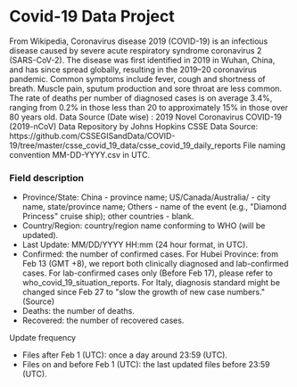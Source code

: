<h1>Covid-19 Data Project</h1>
<p>
From Wikipedia,
Coronavirus disease 2019 (COVID-19) is an infectious disease caused by severe acute respiratory syndrome coronavirus 2 (SARS-CoV-2). The disease was first identified in 2019 in Wuhan, China, and has since spread globally, resulting in the 2019–20 coronavirus pandemic. Common symptoms include fever, cough and shortness of breath. Muscle pain, sputum production and sore throat are less common. The rate of deaths per number of diagnosed cases is on average 3.4%, ranging from 0.2% in those less than 20 to approximately 15% in those over 80 years old.
Data Source (Date wise) : 2019 Novel Coronavirus COVID-19 (2019-nCoV) Data Repository by Johns Hopkins CSSE
Data Source: https://github.com/CSSEGISandData/COVID-19/tree/master/csse_covid_19_data/csse_covid_19_daily_reports
File naming convention
MM-DD-YYYY.csv in UTC.
</p>
<h3>Field description</h3>
<ul>
<li>Province/State: China - province name; US/Canada/Australia/ - city name, state/province name; Others - name of the event (e.g., "Diamond Princess" cruise ship); other countries - blank.</li>
<li>Country/Region: country/region name conforming to WHO (will be updated).</li>
<li>Last Update: MM/DD/YYYY HH:mm (24 hour format, in UTC).</li>
<li>Confirmed: the number of confirmed cases. For Hubei Province: from Feb 13 (GMT +8), we report both clinically diagnosed and lab-confirmed cases. For lab-confirmed cases only (Before Feb 17), please refer to who_covid_19_situation_reports. For Italy, diagnosis standard might be changed since Feb 27 to "slow the growth of new case numbers." (Source)</li>
<li>Deaths: the number of deaths.</li>
<li>Recovered: the number of recovered cases.</li>
</ul>
Update frequency
<ul>
<li>Files after Feb 1 (UTC): once a day around 23:59 (UTC).</li>
<li>Files on and before Feb 1 (UTC): the last updated files before 23:59 (UTC).</li>
</ul>
